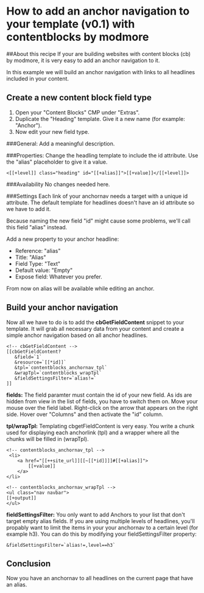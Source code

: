 # How to add an anchor navigation to your template (v0.1) with contentblocks by modmore

##About this recipe
If your are building websites with content blocks (cb) by modmore, it is very easy to add an anchor navigation to it.

In this example we will build an anchor navigation with links to all headlines included in your content.

## Create a new content block field type

1. Open your "Content Blocks" CMP under "Extras". 
2. Duplicate the "Heading" template. Give it a new name (for example: "Anchor").
3. Now edit your new field type. 

###General: 
Add a meaningful description.

###Properties: 
Change the headling template to include the id attribute. Use the "alias" placeholder to give it a value.
```
<[[+level]] class="heading" id="[[+alias]]">[[+value]]</[[+level]]>
```

###Availability
No changes needed here.

###Settings
Each link of your anchornav needs a target with a unique id attribute. The default template for headlines doesn't have an id attribute so we have to add it. 

Because naming the new field "id" might cause some problems, we'll call this field "alias" instead.

Add a new property to your anchor headline:
* Reference: "alias"
* Title: "Alias"
* Field Type: "Text"
* Default value: "Empty"
* Expose field: Whatever you prefer.

From now on alias will be available while editing an anchor.

## Build your anchor navigation
Now all we have to do is to add the **cbGetFieldContent** snippet to your template. It will grab all necessary data from your content and create a simple anchor navigation based on all anchor headlines.

```
<!-- cbGetFieldContent -->
[[cbGetFieldContent?
   &field=`1`
   &resource=`[[*id]]`
   &tpl=`contentblocks_anchornav_tpl`
   &wrapTpl=`contentblocks_wrapTpl`
   &fieldSettingsFilter=`alias!=`
]]
```

**fields:** The field paramter must contain the id of your new field. As ids are hidden from view in the list of fields, you have to switch them on. Move your mouse over the field label. Right-click on the arrow that appears on the right side. Hover over "Columns" and then activate the "id" column.

**tpl/wrapTpl:** Templating cbgetFieldContent is very easy. You write a chunk used for displaying each anchorlink (tpl) and a wrapper where all the chunks will be filled in (wrapTpl).

```
<!-- contentblocks_anchornav_tpl --> 
 <li>
    <a href="[[++site_url]][[~[[*id]]]]#[[+alias]]">
        [[+value]]
    </a>
</li>

<!-- contentblocks_anchornav_wrapTpl -->
<ul class="nav navbar">
[[+output]]
</ul> 
```

**fieldSettingsFilter:** You only want to add Anchors to your list that don't target empty alias fields. If you are using multiple levels of headlines, you'll propably want to limit the items in your your anchornav to a certain level (for example h3). You can do this by modifying your fieldSettingsFilter property:

``` &fieldSettingsFilter=`alias!=,level==h3` ```

## Conclusion
Now you have an anchornav to all headlines on the current page that have an alias.
